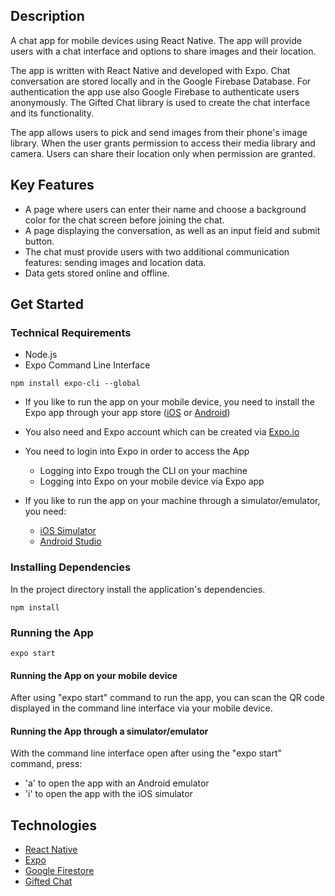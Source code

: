 ## Description

A chat app for mobile devices using React Native. The app will provide users with a chat interface and options to share images and their location.

The app is written with React Native and developed with Expo. Chat conversation are stored locally and in the Google Firebase Database. For authentication the app use also Google Firebase to authenticate users anonymously. The Gifted Chat library is used to create the chat interface and its functionality.

The app allows users to pick and send images from their phone's image library. When the user grants permission to access their media library and camera. Users can share their location only when permission are granted.

## Key Features

- A page where users can enter their name and choose a background color for the chat screen before joining the chat.
- A page displaying the conversation, as well as an input field and submit button.
- The chat must provide users with two additional communication features: sending images and location data.
- Data gets stored online and offline.

## Get Started

### Technical Requirements

- Node.js
- Expo Command Line Interface

```
npm install expo-cli --global
```

- If you like to run the app on your mobile device, you need to install the Expo app through your app store ([iOS](https://apps.apple.com/app/apple-store/id982107779) or [Android](https://play.google.com/store/apps/details?id=host.exp.exponent&referrer=www))
- You also need and Expo account which can be created via [Expo.io](https://expo.io)
- You need to login into Expo in order to access the App

  - Logging into Expo trough the CLI on your machine
  - Logging into Expo on your mobile device via Expo app

- If you like to run the app on your machine through a simulator/emulator, you need:
  - [iOS Simulator](https://docs.expo.io/workflow/ios-simulator/)
  - [Android Studio](https://docs.expo.io/workflow/android-studio-emulator/)

### Installing Dependencies

In the project directory install the application's dependencies.

```
npm install
```

### Running the App

```
expo start
```

#### Running the App on your mobile device

After using "expo start" command to run the app, you can scan the QR code displayed in the command line interface via your mobile device.

#### Running the App through a simulator/emulator

With the command line interface open after using the "expo start" command, press:
  - 'a' to open the app with an Android emulator
  - 'i' to open the app with the iOS simulator


## Technologies

- [React Native](https://reactnative.dev)
- [Expo](https://expo.io)
- [Google Firestore](https://firebase.google.com)
- [Gifted Chat](https://github.com/FaridSafi/react-native-gifted-chat)